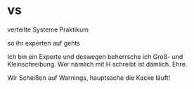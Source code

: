 # vs
verteilte Systeme Praktikum

so ihr experten auf gehts

Ich bin ein Experte und deswegen beherrsche ich Groß- und Kleinschreibung.
Wer nämlich mit H schreibt ist dämlich. Ehre.

Wir Scheißen auf Warnings, hauptsache die Kacke läuft!
